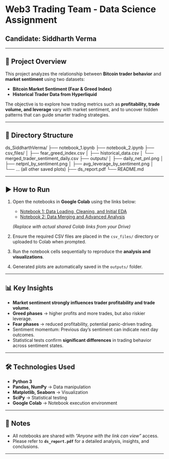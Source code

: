# Web3 Trading Team - Data Science Assignment  

## Candidate: Siddharth Verma  

---

## 📌 Project Overview  

This project analyzes the relationship between **Bitcoin trader behavior** and **market sentiment** using two datasets:  
- **Bitcoin Market Sentiment (Fear & Greed Index)**  
- **Historical Trader Data from Hyperliquid**  

The objective is to explore how trading metrics such as **profitability, trade volume, and leverage** vary with market sentiment, and to uncover hidden patterns that can guide smarter trading strategies.  

---

## 📂 Directory Structure  

ds_SiddharthVerma/
├── notebook_1.ipynb
├── notebook_2.ipynb
├── csv_files/
│ ├── fear_greed_index.csv
│ ├── historical_data.csv
│ └── merged_trader_sentiment_daily.csv
├── outputs/
│ ├── daily_net_pnl.png
│ ├── netpnl_by_sentiment.png
│ ├── avg_leverage_by_sentiment.png
│ └── ... (all other saved plots)
├── ds_report.pdf
└── README.md


---

## ▶️ How to Run  

1. Open the notebooks in **Google Colab** using the links below:  
   - [Notebook 1: Data Loading, Cleaning, and Initial EDA](https://colab.research.google.com/)  
   - [Notebook 2: Data Merging and Advanced Analysis](https://colab.research.google.com/)  

   *(Replace with actual shared Colab links from your Drive)*  

2. Ensure the required CSV files are placed in the `csv_files/` directory or uploaded to Colab when prompted.  
3. Run the notebook cells sequentially to reproduce the **analysis and visualizations**.  
4. Generated plots are automatically saved in the `outputs/` folder.  

---

## 📊 Key Insights  

- **Market sentiment strongly influences trader profitability and trade volume.**  
- **Greed phases** → higher profits and more trades, but also riskier leverage.  
- **Fear phases** → reduced profitability, potential panic-driven trading.  
- Sentiment momentum: Previous day’s sentiment can indicate next day outcomes.  
- Statistical tests confirm **significant differences** in trading behavior across sentiment states.  

---

## 🛠️ Technologies Used  

- **Python 3**  
- **Pandas, NumPy** → Data manipulation  
- **Matplotlib, Seaborn** → Visualization  
- **SciPy** → Statistical testing  
- **Google Colab** → Notebook execution environment  

---

## 📄 Notes  

- All notebooks are shared with *“Anyone with the link can view”* access.  
- Please refer to **`ds_report.pdf`** for a detailed analysis, insights, and conclusions.  

---

